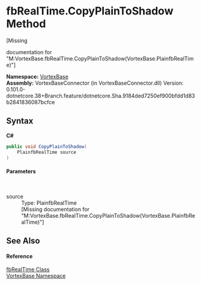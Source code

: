 # fbRealTime.CopyPlainToShadow Method 
 

\[Missing <summary> documentation for "M:VortexBase.fbRealTime.CopyPlainToShadow(VortexBase.PlainfbRealTime)"\]

**Namespace:**&nbsp;<a href="N_VortexBase.md">VortexBase</a><br />**Assembly:**&nbsp;VortexBaseConnector (in VortexBaseConnector.dll) Version: 0.101.0-dotnetcore.38+Branch.feature/dotnetcore.Sha.9184ded7250ef900bfdd1d83b2841836087bcfce

## Syntax

**C#**<br />
``` C#
public void CopyPlainToShadow(
	PlainfbRealTime source
)
```


#### Parameters
&nbsp;<dl><dt>source</dt><dd>Type: PlainfbRealTime<br />\[Missing <param name="source"/> documentation for "M:VortexBase.fbRealTime.CopyPlainToShadow(VortexBase.PlainfbRealTime)"\]</dd></dl>

## See Also


#### Reference
<a href="T_VortexBase_fbRealTime.md">fbRealTime Class</a><br /><a href="N_VortexBase.md">VortexBase Namespace</a><br />